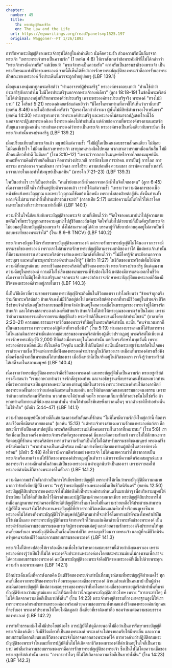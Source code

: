 ```yaml
---
chapter:
  number: 45
  title:
    th: พระบัญญัติและชีวิต
    en: The Law and the Life
  url: https://egwwritings.org/read?panels=p1525.197
  original: Waggoner--PT 1/26/1893
---
```


การรักษาพระบัญญัติของพระเจ้าสรุปได้อยู่ในคำคำเดียว นั่นคือความรัก ส่วนความรักนั้นก็มาจากพระเจ้า “เพราะพระเจ้าทรงเป็นความรัก” (1 ยอห์น 4:8) ให้เราสังเกตว่าข้อพระคัมภีร์นี้ไม่ได้กล่าวว่า “พระเจ้าทรงมีความรัก” แต่เขียนว่า “พระเจ้าทรงเป็นความรัก” ความรักเป็นธรรมชาติของพระเจ้า เป็นพระลักษณะแห่งชีวิตของพระองค์ จากนี้ก็เห็นได้ชัดว่าการรักษาพระบัญญัติของพระเจ้าคือการรับเอาพระลักษณะของพระองค์ ซึ่งประเด็นนี้ควรจะถูกย้ำอยู่บ่อยๆ {LBF 139.1}

เมื่อขุนนางหนุ่มมาทูลพระคริสต์ว่า “ท่านอาจารย์ผู้ประเสริฐ” พระองค์ทรงตอบเขาว่า “ท่านใช้คำว่าประเสริฐกับเราทำไม ไม่มีใครประเสริฐนอกจากพระเจ้าองค์เดียว” (ลูกา 18:18–19) ในข้อนี้พระคริสต์ไม่ได้ตำนิขุนนางหนุ่มที่เรียกพระองค์ว่าประเสริฐ เพราะพระองค์ทรงประเสริฐจริง พระองค์ “ทรงไม่มีบาป” (2 โครินธ์ 5:21) พระองค์เคยตรัสแก่คนยิวว่า “มีใครในพวกท่านที่อาจชี้ให้เห็นว่าเรามีบาป” (ยอห์น 8:46) และในอีกข้อหนึ่งตรัสว่า “ผู้ครองโลกกำลังจะมา ผู้นั้นไม่มีสิทธิอำนาจอะไรเหนือเรา” (ยอห์น 14:30) พระเยซูทรงทราบว่าพระองค์ประเสริฐ และพระองค์ไม่สามารถปฏิเสธเรื่องนี้ได้นอกจากจะปฏิเสธพระองค์เอง ซึ่งพระองค์คงไม่ทำเช่นนั้น แต่ด้วยข้อความที่พระองค์ทรงถามและตรัสกับขุนนางหนุ่มคนนั้น ทรงสำแดงพระองค์ว่าทรงเป็นพระเจ้า พระองค์ทรงเป็นหนึ่งเดียวกับพระบิดา ซึ่งพระเจ้าเท่านั้นทรงประเสริฐ {LBF 139.2}

เมื่อเปรียบเทียบกับพระเจ้าแล้ว มนุษย์มีแต่ความชั่ว “ไม่มีผู้ใดเป็นคนชอบธรรมสักคนเดียว ไม่มีเลย ไม่มีคนที่เข้าใจ ไม่มีคนที่แสวงหาพระเจ้า เขาทุกคนหลงผิดไปหมด พวกเขาเลวทรามเหมือนกันสิ้น ไม่มีสักคนเดียวที่ทำดี ไม่มีเลย” (โรม 3:10–12) “เพราะว่าจากภายในมนุษย์หรือจากใจของมนุษย์นั่นแหละที่ความคิดชั่วร้ายเกิดขึ้นมา คือการล่วงประเวณี การลักขโมย การฆ่าคน การเป็นชู้ การโลภ การอธรรม การล่อลวง ราคะตัณหา การอิจฉา การใส่ร้าย ความเย่อหยิ่ง ความเขลา สารพัดความชั่วเหล่านี้มาจากภายในและทำให้มนุษย์เป็นมลทิน” (มาระโก 7:21–23) {LBF 139.3}

ใจเป็นอย่างไร เราก็เป็นอย่างนั้น “คนชั่วย่อมเอาสิ่งชั่วออกจากคลังชั่วในจิตใจของตน” (ลูกา 6:45) เนื่องจากเรามีใจชั่ว ถ้าขึ้นอยู่กับตัวเราเองแล้ว เราทำได้แต่ความชั่ว “เพราะว่าความต้องการของเนื้อหนังขัดแย้งพระวิญญาณ และพระวิญญาณก็ขัดแย้งเนื้อหนัง เพราะทั้งสองฝ่ายต่อสู้กัน ดังนั้นท่านทั้งหลายจึงไม่สามารถทำสิ่งที่ท่านปรารถนาจะทำ” (กาลาเทีย 5:17) และข้อความนี้บันทึกไว้ให้เราโดยเฉพาะในช่วงที่เราปรารถนาทำสิ่งที่ดี {LBF 140.1}

ความชั่วในใจนี้ขัดแย้งกับพระบัญญัติของพระเจ้า ตามที่เขียนไว้ว่า “จิตใจของคนบาปนำไปสู่ความตาย แต่จิตใจที่พระวิญญาณทรงควบคุมนำไปสู่ชีวิตและสันติสุข จิตใจที่เต็มไปด้วยบาปก็เป็นศัตรูกับพระเจ้า ไม่ยอมอยู่ใต้บทบัญญัติของพระเจ้า ทั้งไม่สามารถอยู่ได้ด้วย บรรดาผู้ที่วิสัยบาปควบคุมอยู่ไม่อาจเป็นที่ชอบพระทัยของพระเจ้าได้” (โรม 8:6–8 TNCV) {LBF 140.2}

พระเจ้าทรงบัญชาให้เรารักษาพระบัญญัติของพระองค์ แต่เราจะรักษาพระบัญญัติไม่ได้นอกจากเราจะมีธรรมชาติของพระองค์ เพราะเราไม่สามารถรักษาพระบัญญัติตามธรรมชาติของเราได้ มีแต่พระเจ้าเท่านั้นที่มีความชอบธรรม ส่วนพระคริสต์ทรงสำแดงพระบิดาดังที่เขียนไว้ว่า “ไม่มีใครรู้จักพระบิดานอกจากพระบุตร และคนที่พระบุตรประสงค์จะสำแดงให้รู้” (มัทธิว 11:27) ในชีวิตของพระคริสต์เต็มไปด้วยความดีที่สมบูรณ์แบบ เพราะชีวิตของพระคริสต์เป็นชีวิตของพระเจ้า พระเจ้าทรงประเสริฐ มีแต่คุณงามความดีอยู่ในพระองค์ ความดีไม่ใช่เรื่องของนามธรรมที่จับต้องไม่ได้ แต่ต้องมีการแสดงออกในชีวิต เนื่องจากว่าไม่มีผู้ใดที่ประเสริฐนอกจากพระเจ้า แสดงว่าถ้าเราจะรักษาพระบัญญัติของพระองค์ก็ต้องมีชีวิตของพระองค์ดำรงอยู่ภายในเรา {LBF 140.3}

นี่เป็นวิธีเดียวที่ความชอบธรรมของพระบัญญัติจะเกิดขึ้นในชีวิตของเรา เปาโลเขียนว่า “ข้าพเจ้าถูกตรึงร่วมกับพระคริสต์แล้ว ข้าพเจ้าเองไม่มีชีวิตอยู่ต่อไป แต่พระคริสต์ต่างหากที่ทรงมีชีวิตอยู่ในข้าพเจ้า ชีวิตซึ่งข้าพเจ้าดำเนินอยู่ในร่างกายขณะนี้ข้าพเจ้าดำเนินอยู่โดยความเชื่อในพระบุตรของพระเจ้าผู้ได้ทรงรักข้าพเจ้า และได้ทรงสละพระองค์เองเพื่อข้าพเจ้า ข้าพเจ้าไม่ได้ทำให้พระคุณของพระเจ้าเป็นโมฆะ เพราะว่าถ้าความชอบธรรมเกิดจากธรรมบัญญัติแล้ว พระคริสต์ก็สิ้นพระชนม์โดยเปล่าประโยชน์” (กาลาเทีย 2:20–21) ความชอบธรรมมาจากชีวิตของพระเจ้าที่มีอยู่ในพระคริสต์เท่านั้น ฉะนั้น “คนจำนวนมากก็เป็นคนชอบธรรม เพราะพระองค์ผู้เดียวที่ทรงเชื่อฟัง” (โรม 5:19) ท่ามกลางบรรดาคนที่ได้รับการทรงไถ่ในแผ่นดินสวรรค์จะมีแต่ความชอบธรรมของพระคริสต์เพียงผู้เดียวปรากฏอยู่ พระคริสต์ไม่เพียงแต่ทรงรักษาพระบัญญัติ 2,000 ปีที่แล้วเมื่อทรงอยู่ในโลกเท่านั้น แต่ยังทรงรักษาในทุกวันนี้ เพราะพระองค์ทรงเหมือนเดิม ทั้งในอดีต ปัจจุบัน และสืบไปเป็นนิตย์ ฉะนั้นเมื่อพระเยซูเข้ามาสถิตในใจของเราด้วยความเชื่อ ชีวิตแห่งการเชื่อฟังของพระองค์จะปรากฏในชีวิตของเรา เหมือนที่พระองค์ทรงเชื่อฟังเมื่อครั้งเสด็จมาสิ้นพระชนม์ไถ่บาปของเรา เมื่อสิ่งเหล่านี้เป็นจริงอยู่ในชีวิตของเรา เราจึงรู้ว่าพระคริสต์ได้เสด็จมาในสภาพมนุษย์ {LBF 140.4}

เนื่องจากว่าพระบัญญัติของพระเจ้าคือชีวิตของพระองค์ และพระบัญญัตินั้นเป็นความรัก พระเยซูคริสต์ทรงสั่งสอนว่า “เราบอกพวกท่านว่า จงรักศัตรูของท่าน และจงอธิษฐานเพื่อบรรดาคนที่ข่มเหงพวกท่าน เพื่อว่าพวกท่านจะเป็นบุตรของพระบิดาของท่านผู้สถิตในสวรรค์ เพราะว่าพระองค์ทรงให้ดวงอาทิตย์ของพระองค์ขึ้นส่องสว่างแก่คนดีและคนชั่วเสมอกัน และให้ฝนตกแก่คนชอบธรรมและคนอธรรม เพราะว่าถ้าพวกท่านรักคนที่รักท่าน พวกท่านจะได้บำเหน็จอะไร พวกคนเก็บภาษีก็ทำอย่างนั้นไม่ใช่หรือ ถ้าพวกท่านทักทายแต่พี่น้องของตนเท่านั้น ท่านได้ทำอะไรพิเศษยิ่งกว่าคนอื่นๆ พวกต่างชาติก็ทำอย่างนั้นไม่ใช่หรือ” (มัทธิว 5:44–47) {LBF 141.1}

ความรักของมนุษย์นั้นอย่างดีก็แค่แสดงความรักกับคนที่รักตน “ไม่มีใครมีความรักยิ่งใหญ่กว่านี้ คือการสละชีวิตเพื่อมิตรสหายของตน” (ยอห์น 15:13) “แต่พระเจ้าทรงสำแดงความรักของพระองค์แก่เรา คือขณะที่เรายังเป็นคนบาปอยู่นั้น พระคริสต์สิ้นพระชนม์เพื่อคนอธรรมในเวลาที่เหมาะสม” (โรม 5:8) เรารักเพื่อนเป็นบางครั้ง แต่พระเจ้าทรงรักศัตรูของพระองค์ นี่แหละคือความรักแท้ เพราะไม่ใช่ลักษณะการรักตอบผู้ที่รักตน พระคริสต์ทรงทราบว่าความรักแท้เป็นไปไม่ได้สำหรับธรรมชาติของมนุษย์ พระองค์จึงตรัสเพิ่มเติมว่า “พวกท่านจงเป็นคนดีพร้อม เหมือนอย่างที่พระบิดาของท่านผู้สถิตในสวรรค์ทรงดีพร้อม” (มัทธิว 5:48) คือให้เรามีความดีพร้อมอย่างพระเจ้า ไม่ได้หมายความว่าให้เรากลายเป็นพระเจ้าหรือเทพเจ้า แต่ให้ชีวิตของพระองค์ปรากฏอยู่ในตัวเรา แล้วเราจะมีความดีพร้อมสมบูรณ์แบบของพระเจ้า ความดีเหล่านั้นล้วนแต่เป็นของพระองค์ แต่จะถูกนับว่าเป็นของเรา เพราะเรายอมให้พระองค์ดำเนินชีวิตของพระองค์ในตัวเรา {LBF 141.2}

ความคิดความเข้าใจดังกล่าวเป็นการให้เกียรติพระบัญญัติ เพราะทำให้เห็นว่าพระบัญญัติมีความหมายมากกว่าข้อบังคับปฏิบัติ เพราะ “เรารู้ว่าพระบัญญัติของพระองค์นั้นเป็นชีวิตนิรันดร์” (ยอห์น 12:50) พระบัญญัติสิบประการของพระเจ้าไม่ใช่ข้อบังคับที่พระองค์ทรงกำหนดขึ้นมาเปล่าๆ เพื่อบริหารมนุษย์ให้มีระเบียบ ไม่ใช่ศีลที่บันทึกไว้ให้เราอ่านและปฏิบัติตามด้วยความพากเพียร พระบัญญัติสิบประการไม่เหมือนกฎหมายการปกครองที่ฝ่ายนิติบัญญัติร่างขึ้นมาโดยไม่ยื่นความช่วยเหลือให้ประชาชนสามารถปฏิบัติได้ พระเจ้าไม่ได้ประทานพระบัญญัติที่ปราศจากชีวิตเหมือนแผ่นศิลาที่จารึกบนภูเขาซีนาย พระองค์ไม่ได้ทรงทิ้งพระบัญญัติไว้ให้มนุษย์ปฏิบัติตามเท่าที่จะทำได้โดยทรงเฝ้าที่จะลงโทษถ้าฝ่าฝืน มิใช่เช่นนั้นเลย เพราะพระบัญญัติที่พระเจ้าทรงจารึกไว้บนแผ่นศิลาด้วยนิ้วพระหัตถ์ของพระองค์ เป็นพระดำรัสแห่งความชอบธรรมของพระเจ้าผู้ทรงพระชนม์อยู่ และด้วยความรักพระองค์จึงประทานให้ทุกคนที่ยอมรับเอา พระบัญญัตินั้นเป็นเงื่อนไขแห่งชีวิต เพราะทุกชีวิตมาจากพระเจ้า และผู้ที่จะมีชีวิตนิรันดร์ทุกคนจะต้องมีชีวิตและความชอบธรรมของพระองค์ {LBF 141.3}

พระเจ้าไม่ได้ทรงปล่อยให้เราต้องดิ้นรนเพื่อไขว่คว้าหาความชอบธรรมนี้ด้วยกำลังของเราเอง เพราะพระองค์ทรงรู้ว่าเป็นไปไม่ได้ พระองค์จึงประทานพระองค์เองโดยสละพระชนม์บนไม้กางเขนเพื่อเราจะได้ความชอบธรรมของพระองค์ ฉะนั้นพระบัญญัติของพระเจ้าคือชีวิตของพระองค์ที่เต็มไปด้วยพระคุณ ความรัก และพระเมตตา {LBF 142.1}

มีอีกประเด็นหนึ่งที่ควรสังเกตคือ มีแต่ชีวิตของพระเจ้าเท่านั้นที่สมบูรณ์ตามที่พระบัญญัติกำหนดไว้ ทุกคนที่เสื่อมจากพระสิริของพระเจ้า คือพระคุณความดีของพระองค์ ล้วนแล้วแต่เป็นคนบาป เป็นผู้ล่วงละเมิดต่อพระบัญญัติ มีแต่ความชอบธรรมของพระเจ้าที่มาโดยความเชื่อของพระเยซูคริสต์เท่านั้นที่พระบัญญัติรับรองว่าสมบูรณ์แบบ อะไรที่น้อยไปกว่านี้จะถูกพระบัญญัติกล่าวโทษ เพราะ “การกระทำใดๆ ที่ไม่ได้เกิดจากความเชื่อก็เป็นบาปทั้งสิ้น” (โรม 14:23) พระเจ้าทรงยุติธรรมที่วางมาตรฐานสูงนี้ให้เรา เพราะพระองค์ทรงประทานพระองค์เองพร้อมด้วยความชอบธรรมทั้งหมดแห่งชีวิตของพระองค์แก่ทุกคนที่จะรับเอา พระองค์ประทานให้โดยไม่คิดมูลค่า สิ่งเดียวที่เราต้องทำคือ ยอมจำนนต่อความชอบธรรมของพระองค์ {LBF 142.2}

การทำตัวธรรมะธัมโมไม่มีประโยชน์อะไร การปฏิบัติให้ดูดีภายนอกไม่ถือว่าเป็นการรักษาพระบัญญัติ พระเจ้ามีองค์เดียว จึงมีชีวิตเดียวที่เป็นของพระองค์ พระองค์จะไม่ทรงยอมรับให้มีพระอื่น และความชอบธรรมที่ลอกเลียนแบบชีวิตของพระเจ้าไม่อาจหลอกลวงพระองค์ได้ การอวดอ้างว่าปฏิบัติตามพระบัญญัติของพระเจ้าในขณะที่การปฏิบัตินั้นไม่ได้เกิดจากชีวิตของพระองค์ที่ดำเนินอยู่ในใจก็เป็นความบาป อย่าลืมว่าความชอบธรรมของเราคือการรักษาพระบัญญัติของพระเจ้า ซึ่งเป็นไปได้โดยความเชื่อของพระเยซูคริสต์เท่านั้น เพราะ “การกระทำใดๆ ที่ไม่ได้เกิดจากความเชื่อก็เป็นบาปทั้งสิ้น” (โรม 14:23) {LBF 142.3}
